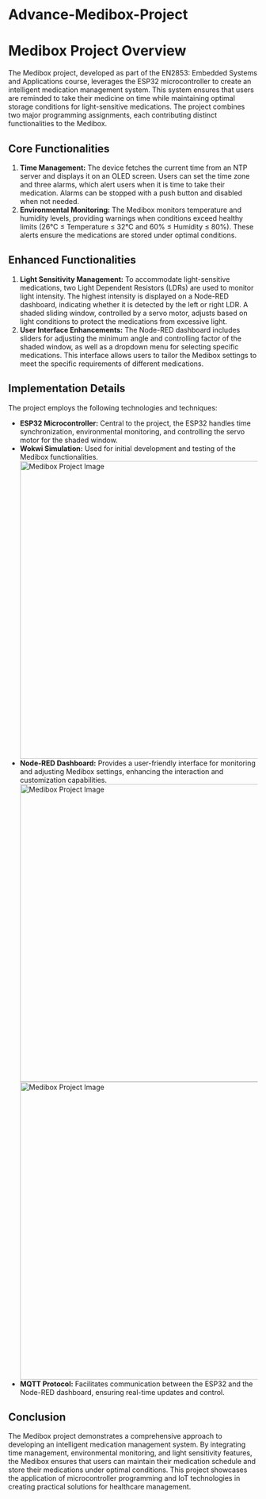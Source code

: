 # Advance-Medibox-Project

<!DOCTYPE html>
<html lang="en">
<head>
    <meta charset="UTF-8">
    <meta name="viewport" content="width=device-width, initial-scale=1.0">
</head>
<body>
    <h1>Medibox Project Overview</h1>
    <p>The Medibox project, developed as part of the EN2853: Embedded Systems and Applications course, leverages the ESP32 microcontroller to create an intelligent medication management system. This system ensures that users are reminded to take their medicine on time while maintaining optimal storage conditions for light-sensitive medications. The project combines two major programming assignments, each contributing distinct functionalities to the Medibox.</p>

  <h2>Core Functionalities</h2>
    <ol>
        <li>
            <strong>Time Management:</strong> The device fetches the current time from an NTP server and displays it on an OLED screen. Users can set the time zone and three alarms, which alert users when it is time to take their medication. Alarms can be stopped with a push button and disabled when not needed.
        </li>
        <li>
            <strong>Environmental Monitoring:</strong> The Medibox monitors temperature and humidity levels, providing warnings when conditions exceed healthy limits (26°C ≤ Temperature ≤ 32°C and 60% ≤ Humidity ≤ 80%). These alerts ensure the medications are stored under optimal conditions.
        </li>
    </ol>

  <h2>Enhanced Functionalities</h2>
    <ol>
        <li>
            <strong>Light Sensitivity Management:</strong> To accommodate light-sensitive medications, two Light Dependent Resistors (LDRs) are used to monitor light intensity. The highest intensity is displayed on a Node-RED dashboard, indicating whether it is detected by the left or right LDR. A shaded sliding window, controlled by a servo motor, adjusts based on light conditions to protect the medications from excessive light.
        </li>
        <li>
            <strong>User Interface Enhancements:</strong> The Node-RED dashboard includes sliders for adjusting the minimum angle and controlling factor of the shaded window, as well as a dropdown menu for selecting specific medications. This interface allows users to tailor the Medibox settings to meet the specific requirements of different medications.
        </li>
    </ol>

   <h2>Implementation Details</h2>
    <p>The project employs the following technologies and techniques:</p>
    <ul>
        <li><strong>ESP32 Microcontroller:</strong> Central to the project, the ESP32 handles time synchronization, environmental monitoring, and controlling the servo motor for the shaded window.</li>
        <li><strong>Wokwi Simulation:</strong> Used for initial development and testing of the Medibox functionalities.</li>
          <img src="https://private-user-images.githubusercontent.com/133969661/332588886-bf9e14a8-7771-482f-94f5-ec74eefbfb37.png?jwt=eyJhbGciOiJIUzI1NiIsInR5cCI6IkpXVCJ9.eyJpc3MiOiJnaXRodWIuY29tIiwiYXVkIjoicmF3LmdpdGh1YnVzZXJjb250ZW50LmNvbSIsImtleSI6ImtleTUiLCJleHAiOjE3MTYzMjc5MDIsIm5iZiI6MTcxNjMyNzYwMiwicGF0aCI6Ii8xMzM5Njk2NjEvMzMyNTg4ODg2LWJmOWUxNGE4LTc3NzEtNDgyZi05NGY1LWVjNzRlZWZiZmIzNy5wbmc_WC1BbXotQWxnb3JpdGhtPUFXUzQtSE1BQy1TSEEyNTYmWC1BbXotQ3JlZGVudGlhbD1BS0lBVkNPRFlMU0E1M1BRSzRaQSUyRjIwMjQwNTIxJTJGdXMtZWFzdC0xJTJGczMlMkZhd3M0X3JlcXVlc3QmWC1BbXotRGF0ZT0yMDI0MDUyMVQyMTQwMDJaJlgtQW16LUV4cGlyZXM9MzAwJlgtQW16LVNpZ25hdHVyZT0wZTU4OGI3NjE2YTg3MjFkNGE2MGVjODczZjI3NzY2YzU0MjJiNTg0YWYxZjIxMjk5ZDI4ZGYyMWUzN2FlNzBmJlgtQW16LVNpZ25lZEhlYWRlcnM9aG9zdCZhY3Rvcl9pZD0wJmtleV9pZD0wJnJlcG9faWQ9MCJ9.H0RQ8RxPwV_-QYnvSCWlnFNrkpstFfPZJR4vio_qgqg" alt="Medibox Project Image" width="600">

<li><strong>Node-RED Dashboard:</strong> Provides a user-friendly interface for monitoring and adjusting Medibox settings, enhancing the interaction and customization capabilities.

</li>
    <img src="https://private-user-images.githubusercontent.com/133969661/332588969-472a32a6-e1e0-4d84-8251-44be7d358487.png?jwt=eyJhbGciOiJIUzI1NiIsInR5cCI6IkpXVCJ9.eyJpc3MiOiJnaXRodWIuY29tIiwiYXVkIjoicmF3LmdpdGh1YnVzZXJjb250ZW50LmNvbSIsImtleSI6ImtleTUiLCJleHAiOjE3MTYzMjc5MDIsIm5iZiI6MTcxNjMyNzYwMiwicGF0aCI6Ii8xMzM5Njk2NjEvMzMyNTg4OTY5LTQ3MmEzMmE2LWUxZTAtNGQ4NC04MjUxLTQ0YmU3ZDM1ODQ4Ny5wbmc_WC1BbXotQWxnb3JpdGhtPUFXUzQtSE1BQy1TSEEyNTYmWC1BbXotQ3JlZGVudGlhbD1BS0lBVkNPRFlMU0E1M1BRSzRaQSUyRjIwMjQwNTIxJTJGdXMtZWFzdC0xJTJGczMlMkZhd3M0X3JlcXVlc3QmWC1BbXotRGF0ZT0yMDI0MDUyMVQyMTQwMDJaJlgtQW16LUV4cGlyZXM9MzAwJlgtQW16LVNpZ25hdHVyZT1jM2I1NDc1YjAxOTk3YWEzM2VhOWMwNDVmOGQ2ODZhMmI3MTkyMTA1MzFkN2I2ZWY1ODJiZTBjNTU0YzJjMDhkJlgtQW16LVNpZ25lZEhlYWRlcnM9aG9zdCZhY3Rvcl9pZD0wJmtleV9pZD0wJnJlcG9faWQ9MCJ9.2_f7Y2tsHkVFF2qF-YUfFOszxULcepY_prIDGMB1u8I" alt="Medibox Project Image" width="600">
        <img src="https://private-user-images.githubusercontent.com/133969661/332588848-fca155fb-fe82-4259-9e52-081d6b64f595.png?jwt=eyJhbGciOiJIUzI1NiIsInR5cCI6IkpXVCJ9.eyJpc3MiOiJnaXRodWIuY29tIiwiYXVkIjoicmF3LmdpdGh1YnVzZXJjb250ZW50LmNvbSIsImtleSI6ImtleTUiLCJleHAiOjE3MTYzMjc5MDIsIm5iZiI6MTcxNjMyNzYwMiwicGF0aCI6Ii8xMzM5Njk2NjEvMzMyNTg4ODQ4LWZjYTE1NWZiLWZlODItNDI1OS05ZTUyLTA4MWQ2YjY0ZjU5NS5wbmc_WC1BbXotQWxnb3JpdGhtPUFXUzQtSE1BQy1TSEEyNTYmWC1BbXotQ3JlZGVudGlhbD1BS0lBVkNPRFlMU0E1M1BRSzRaQSUyRjIwMjQwNTIxJTJGdXMtZWFzdC0xJTJGczMlMkZhd3M0X3JlcXVlc3QmWC1BbXotRGF0ZT0yMDI0MDUyMVQyMTQwMDJaJlgtQW16LUV4cGlyZXM9MzAwJlgtQW16LVNpZ25hdHVyZT01MmZiMDRkNjNkNWM5N2JiNjdkNWM4YTFkZGY3NWMwMDQ2NjFjZWYwNzc3YzM3NDhmMzE0ZjY5ZWZjNjRlYTZlJlgtQW16LVNpZ25lZEhlYWRlcnM9aG9zdCZhY3Rvcl9pZD0wJmtleV9pZD0wJnJlcG9faWQ9MCJ9.PZa6V75G00fLzz5tIZ9P4h8KrBgrrIYUwQoL5ihXLxg" alt="Medibox Project Image" width="600">


<li><strong>MQTT Protocol:</strong> Facilitates communication between the ESP32 and the Node-RED dashboard, ensuring real-time updates and control.</li>
        
</ul>

   <h2>Conclusion</h2>
    <p>The Medibox project demonstrates a comprehensive approach to developing an intelligent medication management system. By integrating time management, environmental monitoring, and light sensitivity features, the Medibox ensures that users can maintain their medication schedule and store their medications under optimal conditions. This project showcases the application of microcontroller programming and IoT technologies in creating practical solutions for healthcare management.</p>
</body>
</html>
